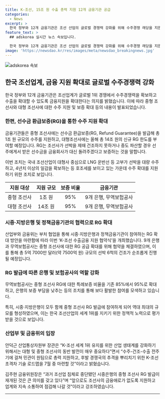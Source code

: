 ```yaml
---
title: K-조선, 15조 원 수출 총력 지원 12개 금융기관 공급
categories:
  - News
excerpt: >
  한국 정부와 12개 금융기관은 조선 산업의 글로벌 경쟁력 강화를 위해 수주경쟁 래당을 지원하기로 했다. 이를 위해 중형 조선사에는 1조 원, 대형 조선사에는 14조 원의 수주를 지원하고 RG 확대를 통해 선주에게 보증하는 방침이다. 이로써 산업부와 금융위는 RG 공급 확대 방안을 위한 협약을 체결했고, 이에 따라 총 5억 7000만 달러 규모의 선박 6척의 건조가 예정되었다. 대형 조선사들에게도 101억 달러의 신규 RG 한도가 부여되었다. 안덕근 산업부 장관은 K-조선 초격차 기술 로드맵을 마련해 세계 1위를 유지할 계획이라고 말했다.
feature_text: >
  ## adskorea 실시간 뉴스 속보입니다.

  한국 정부와 12개 금융기관은 조선 산업의 글로벌 경쟁력 강화를 위해 수주경쟁 래당을 지원하기로 했다. 이를 위해 중형 조선사에는 1조 원, 대형 조선사에는 14조 원의 수주를 지원하고 RG 확대를 통해 선주에게 보증하는 방침이다. 이로써 산업부와 금융위는 RG 공급 확대 방안을 위한 협약을 체결했고, 이에 따라 총 5억 7000만 달러 규모의 선박 6척의 건조가 예정되었다. 대형 조선사들에게도 101억 달러의 신규 RG 한도가 부여되었다. 안덕근 산업부 장관은 K-조선 초격차 기술 로드맵을 마련해 세계 1위를 유지할 계획이라고 말했다.
image: 'https://newsdao.kr/res/images/meta/newsdao_breakingnews.jpg'
---
```


<p><img src="https://newsdao.kr/res/images/meta/newsdao_breakingnews.jpg" alt="adskorea 속보" /></p>

<h2 data-ke-size="size26">한국 조선업계, 금융 지원 확대로 글로벌 수주경쟁력 강화</h2>

<p data-ke-size="size16">한국 정부와 12개 금융기관은 조선업계가 글로벌 1위 경쟁에서 수주경쟁력을 확보하고 수출을 확대할 수 있도록 금융지원을 확대한다는 의지를 밝혔습니다. 이에 따라 중형 조선사와 대형 조선사에 대한 수주 지원 및 보증 확대 등의 내용이 발표되었습니다.</p>

<h3 data-ke-size="size24">한편, 선수금 환급보증(RG)을 통한 수주 지원 확대</h3>

<p data-ke-size="size16">금융기관들은 중형 조선사에는 선수금 환급보증(RG, Refund Guarantee)을 발급해 총 1조 원 규모의 수주를 지원하고, 대형조선사에는 올해 총 14조 원의 신규 RG 한도를 부여할 예정입니다. RG는 조선사가 선박을 제때 건조하지 못하거나 중도 파산할 경우 선주에게서 받은 선수금을 금융회사가 대신 돌려주겠다고 보증하는 것을 말합니다.</p>

<p data-ke-size="size16">이번 조치는 국내 조선산업이 대형사 중심으로 LNG 운반선 등 고부가 선박을 대량 수주하고, 4년치 이상의 일감을 확보하는 등 호조세를 보이고 있는 가운데 수주 확대를 지원하기 위한 조치로 보입니다.</p>

<table>
    <thead>
        <tr>
            <th style="text-align: center;">지원 대상</th>
            <th style="text-align: center;">지원 규모</th>
            <th style="text-align: center;">보증 비율</th>
            <th style="text-align: center;">금융기관</th>
        </tr>
    </thead>
    <tbody>
        <tr>
            <td style="text-align: center;">중형 조선사</td>
            <td style="text-align: center;">1조 원</td>
            <td style="text-align: center;">95%</td>
            <td style="text-align: center;">9개 은행, 무역보험공사</td>
        </tr>
        <tr>
            <td style="text-align: center;">대형 조선사</td>
            <td style="text-align: center;">14조 원</td>
            <td style="text-align: center;">95%</td>
            <td style="text-align: center;">9개 은행, 무역보험공사</td>
        </tr>
    </tbody>
</table>

<h3 data-ke-size="size24">시중·지방은행 및 정책금융기관의 협력으로 RG 확대</h3>

<p data-ke-size="size16">산업부와 금융위는 부처 협업을 통해 시중·지방은행과 정책금융기관이 참여하는 RG 확대 방안을 마련함에 따라 이번 ‘K-조선 수출금융 지원 협약식’을 개최했습니다. 9개 은행과 무역보험공사는 중형 조선사에 대한 RG 공급 확대를 위해 협약을 체결하였으며, 이를 통해 총 5억 7000만 달러(약 7500억 원) 규모의 선박 6척의 건조가 순조롭게 진행될 예정입니다.</p>

<h3 data-ke-size="size24">RG 발급에 따른 은행 및 보험공사의 역할 강화</h3>

<p data-ke-size="size16">무역보험공사는 중형 조선사 RG에 대한 특례보증 비율을 기존 85%에서 95%로 확대하고, 은행의 보증 부담을 낮추는 등의 조치를 통해 보다 활발한 참여를 모색하고 있습니다.</p>

<p data-ke-size="size16">특히, 시중·지방은행이 모두 함께 중형 조선사 RG 발급에 참여하게 되어 역대 최대의 규모를 형성하였으며, 이는 한국 조선산업의 세계 1위를 지키기 위한 정책적 노력으로 평가받을 것으로 보입니다.</p>

<h3 data-ke-size="size24">산업부 및 금융위의 입장</h3>

<p data-ke-size="size16">안덕근 산업통상자원부 장관은 “K-조선 세계 1위 유지를 위한 산업 생태계를 강화하기 위해서는 대형 및 중형 조선사의 동반 발전이 매우 중요하다”면서 “수주-건조-수출 전주기에 걸쳐 민관이 원팀으로 총력 지원하고, 후발 경쟁국의 추격을 뿌리치기 위한 K-조선 초격차 기술 로드맵을 7월 중 마련할 것”이라고 밝혔습니다.</p>

<p data-ke-size="size16">김주현 금융위원장은 “과거 조선업 침체로 중단됐던 시중은행의 중형 조선사 RG 발급이 재개된 것은 큰 의미를 갖고 있다”며 “앞으로도 조선사의 금융애로가 없도록 지원하고 업계와 지속 소통하여 점검해 나갈 것”이라고 강조하였습니다.</p>

<p data-ke-size="size16"></p>

<hr>

<p data-ke-size="size16"></p>


